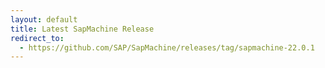 ```yaml
---
layout: default
title: Latest SapMachine Release
redirect_to:
  - https://github.com/SAP/SapMachine/releases/tag/sapmachine-22.0.1
---
```


